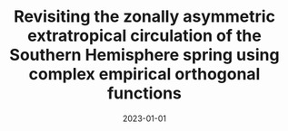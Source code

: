 ---
title: "Revisiting the zonally asymmetric extratropical circulation of the Southern Hemisphere spring using complex empirical orthogonal functions"
collection: publications
permalink: /publication/2023-01-01-Revisiting-the-zonally-asymmetric-extratropical-circulation-of-the-Southern-Hemisphere-spring-using-complex-empirical-orthogonal-functions
date: 2023-01-01
venue: 'Climate Dynamics'
paperurl: 'https://doi.org/10.21203/rs.3.rs-1734930/v1'
citation: ' Elio Campitelli,  Leandro Diaz,  Carolina Vera, &quot;Revisiting the zonally asymmetric extratropical circulation of the Southern Hemisphere spring using complex empirical orthogonal functions.&quot; Climate Dynamics, 2023.'
---